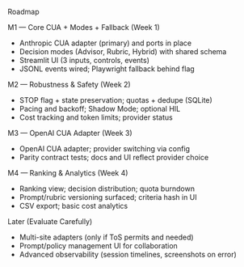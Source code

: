 Roadmap

M1 — Core CUA + Modes + Fallback (Week 1)
- Anthropic CUA adapter (primary) and ports in place
- Decision modes (Advisor, Rubric, Hybrid) with shared schema
- Streamlit UI (3 inputs, controls, events)
- JSONL events wired; Playwright fallback behind flag

M2 — Robustness & Safety (Week 2)
- STOP flag + state preservation; quotas + dedupe (SQLite)
- Pacing and backoff; Shadow Mode; optional HIL
- Cost tracking and token limits; provider status

M3 — OpenAI CUA Adapter (Week 3)
- OpenAI CUA adapter; provider switching via config
- Parity contract tests; docs and UI reflect provider choice

M4 — Ranking & Analytics (Week 4)
- Ranking view; decision distribution; quota burndown
- Prompt/rubric versioning surfaced; criteria hash in UI
- CSV export; basic cost analytics

Later (Evaluate Carefully)
- Multi-site adapters (only if ToS permits and needed)
- Prompt/policy management UI for collaboration
- Advanced observability (session timelines, screenshots on error)
